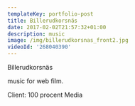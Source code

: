 ```yaml
---
templateKey: portfolio-post
title: Billerudkorsnäs
date: 2017-02-02T21:57:32+01:00
description: music
image: /img/billerudkorsnas_front2.jpg
videoId: '268040390'
---
```

Billerudkorsnäs

music for web film. 

Client: 100 procent Media
